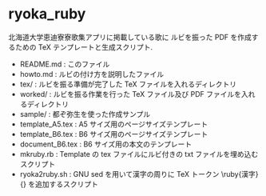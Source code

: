 # ryoka_ruby
北海道大学恵迪寮寮歌集アプリに掲載している歌に
ルビを振った PDF を作成するための TeX テンプレートと生成スクリプト. 

* README.md : このファイル
* howto.md : ルビの付け方を説明したファイル
* tex/ : ルビを振る準備が完了した TeX ファイルを入れるディレクトリ
* worked/ : ルビを振る作業を行った TeX ファイル及び PDF ファイルを入れるディレクトリ
* sample/ : 都ぞ弥生を使った作成サンプル
* template_A5.tex : A5 サイズ用のページサイズテンプレート
* template_B6.tex : B6 サイズ用のページサイズテンプレート
* document_B6.tex : B6 サイズ用の本文のテンプレート
* mkruby.rb : Template の tex ファイルにルビ付きの txt ファイルを埋め込むスクリプト
* ryoka2ruby.sh : GNU sed を用いて漢字の周りに TeX トークン \ruby{漢字}{} を追加するスクリプト

